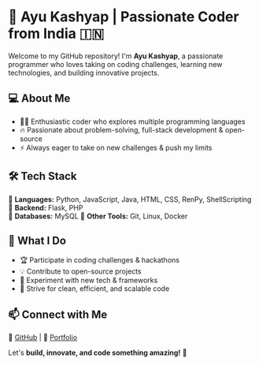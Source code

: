 # 🚀 Ayu Kashyap | Passionate Coder from India 🇮🇳  

Welcome to my GitHub repository! I'm **Ayu Kashyap**, a passionate programmer who loves taking on coding challenges, learning new technologies, and building innovative projects.  

## 💻 About Me  
- 👨‍💻 Enthusiastic coder who explores multiple programming languages  
- 🔥 Passionate about problem-solving, full-stack development & open-source  
- ⚡ Always eager to take on new challenges & push my limits  

## 🛠️ Tech Stack  
🔹 **Languages:** Python, JavaScript, Java, HTML, CSS, RenPy, ShellScripting  
🔹 **Backend:** Flask, PHP  
🔹 **Databases:** MySQL
🔹 **Other Tools:** Git, Linux, Docker  

## 🚀 What I Do  
- 🏆 Participate in coding challenges & hackathons  
- 💡 Contribute to open-source projects  
- 🌱 Experiment with new tech & frameworks  
- 🎯 Strive for clean, efficient, and scalable code  

## 📫 Connect with Me  
🔗 [GitHub](https://github.com/DevAyu-Codes) | 📝 [Portfolio](https://ayu-portfolio.vercel.app/)  

Let's **build, innovate, and code something amazing!** 🚀  
